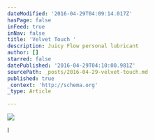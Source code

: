 ```yaml
---
dateModified: '2016-04-29T04:09:14.017Z'
hasPage: false
inFeed: true
inNav: false
title: 'Velvet Touch '
description: Juicy Flow personal lubricant
author: []
starred: false
datePublished: '2016-04-29T04:10:00.981Z'
sourcePath: _posts/2016-04-29-velvet-touch.md
published: true
_context: 'http://schema.org'
_type: Article

---
```

![](https://s3-us-west-2.amazonaws.com/the-grid-img/p/1c8803cd895dacf794cfc8a0b0af1984e2e88c46.png)

I